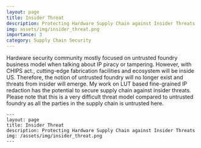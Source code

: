```yaml
---
layout: page
title: Insider Threat
description: Protecting Hardware Supply Chain against Insider Threats
img: assets/img/insider_threat.png
importance: 3
category: Supply Chain Security
---
```


Hardware security community mostly focused on untrusted foundry business model when talking about IP piracy or tampering. However, with CHIPS act., cutting-edge fabrication facilities and ecosystem will be inside US. Therefore, the notion of untrusted foundry will no longer exist and threats from insider will emerge. My work on LUT based fine-grained IP redaction has the potential to secure supply chain against insider threats. Please note that this is a very difficult threat model compared to untrusted foundry as all the parties in the supply chain is untrusted here.

    ---
    layout: page
    title: Insider Threat
    description: Protecting Hardware Supply Chain against Insider Threats
    img: /assets/img/insider_threat.png
    ---
